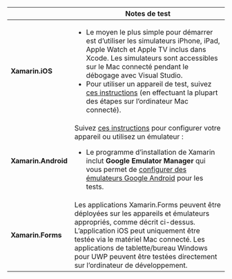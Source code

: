 ||Notes de test|
|---|---|
|**Xamarin.iOS**|<ul><li>Le moyen le plus simple pour démarrer est d’utiliser les simulateurs iPhone, iPad, Apple Watch et Apple TV inclus dans Xcode. Les simulateurs sont accessibles sur le Mac connecté pendant le débogage avec Visual Studio.</li> <li>Pour utiliser un appareil de test, suivez <a href="~/ios/get-started/installation/device-provisioning/index.md">ces instructions</a> (en effectuant la plupart des étapes sur l’ordinateur Mac connecté).</li></ul>|
|**Xamarin.Android**|Suivez <a href="~/android/get-started/installation/set-up-device-for-development.md">ces instructions</a> pour configurer votre appareil ou utilisez un émulateur : <ul><li>Le programme d’installation de Xamarin inclut <b>Google Emulator Manager</b> qui vous permet de <a href="~/android/deploy-test/debugging/android-sdk-emulator/index.md">configurer des émulateurs Google Android</a> pour les tests.</li></ul>|
|**Xamarin.Forms**|Les applications Xamarin.Forms peuvent être déployées sur les appareils et émulateurs appropriés, comme décrit ci-dessus. L’application iOS peut uniquement être testée via le matériel Mac connecté. Les applications de tablette/bureau Windows pour UWP peuvent être testées directement sur l’ordinateur de développement.|
